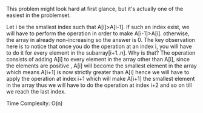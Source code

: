 This problem might look hard at first glance, but it's actually one of the easiest in the problemset. 

Let i be the smallest index such that A[i]>A[i-1]. If such an index exist, we will have to perform the operation in order to make A[i-1]>A[i]. otherwise, the array in already non-increasing so the answer is 0.
The key observation here is to notice that once you do the operation at an index i, you will have to do it for every element in the subarray[i+1..n].
Why is that? The operation consists of adding A[i] to every element in the array other than A[i], since the elements are positive , A[i] will become the smallest element in the array which means A[i+1] is now strictly greater than A[i] hence we will have to apply the operation at index i+1 which will make A[i+1] the smallest element in the array thus we will have to do the operation at index i+2 and so on till we reach the last index.

Time Complexity: O(n)